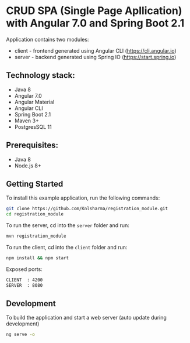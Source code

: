 # CRUD SPA (Single Page Apllication) with Angular 7.0 and Spring Boot 2.1

Application contains two modules:
* client - frontend generated using Angular CLI (https://cli.angular.io)
* server - backend generated using Spring IO (https://start.spring.io)


## Technology stack:

* Java 8
* Angular 7.0
* Angular Material
* Angular CLI
* Spring Boot 2.1
* Maven 3+
* PostgresSQL 11


## Prerequisites:

* Java 8
* Node.js 8+


## Getting Started

To install this example application, run the following commands:

```bash
git clone https://github.com/Knlsharma/registration_module.git
cd registration_module
```

To run the server, cd into the `server` folder and run:
 
```bash
mvn registration_module
```

To run the client, cd into the `client` folder and run:
 
```bash
npm install && npm start
```

Exposed ports:
```bash
CLIENT  : 4200
SERVER  : 8080
```

## Development

To build the application and start a web server (auto update during development)
 
```bash
ng serve -o
```
